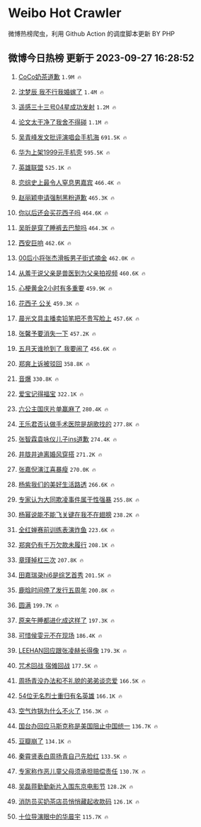 # Weibo Hot Crawler 



微博热榜爬虫，利用 Github Action 的调度脚本更新 BY PHP 


## 微博今日热榜 更新于 2023-09-27 16:28:52 
1. [CoCo奶茶道歉](https://s.weibo.com/weibo?q=%23CoCo%E5%A5%B6%E8%8C%B6%E9%81%93%E6%AD%89%23&t=31&band_rank=1&Refer=top) `1.9M 🔥` 

1. [沈梦辰 我不行我婚嫁了](https://s.weibo.com/weibo?q=%E6%B2%88%E6%A2%A6%E8%BE%B0%20%E6%88%91%E4%B8%8D%E8%A1%8C%E6%88%91%E5%A9%9A%E5%AB%81%E4%BA%86&t=31&band_rank=2&Refer=top) `1.4M 🔥` 

1. [遥感三十三号04星成功发射](https://s.weibo.com/weibo?q=%23%E9%81%A5%E6%84%9F%E4%B8%89%E5%8D%81%E4%B8%89%E5%8F%B704%E6%98%9F%E6%88%90%E5%8A%9F%E5%8F%91%E5%B0%84%23&t=31&band_rank=3&Refer=top) `1.2M 🔥` 

1. [论文太干净了我舍不得碰](https://s.weibo.com/weibo?q=%23%E8%AE%BA%E6%96%87%E5%A4%AA%E5%B9%B2%E5%87%80%E4%BA%86%E6%88%91%E8%88%8D%E4%B8%8D%E5%BE%97%E7%A2%B0%23&t=31&band_rank=4&Refer=top) `1.1M 🔥` 

1. [吴青峰发文批评演唱会手机海](https://s.weibo.com/weibo?q=%23%E5%90%B4%E9%9D%92%E5%B3%B0%E5%8F%91%E6%96%87%E6%89%B9%E8%AF%84%E6%BC%94%E5%94%B1%E4%BC%9A%E6%89%8B%E6%9C%BA%E6%B5%B7%23&t=31&band_rank=5&Refer=top) `691.5K 🔥` 

1. [华为上架1999元手机壳](https://s.weibo.com/weibo?q=%23%E5%8D%8E%E4%B8%BA%E4%B8%8A%E6%9E%B61999%E5%85%83%E6%89%8B%E6%9C%BA%E5%A3%B3%23&t=31&band_rank=6&Refer=top) `595.5K 🔥` 

1. [英雄联盟](https://s.weibo.com/weibo?q=%E8%8B%B1%E9%9B%84%E8%81%94%E7%9B%9F&t=31&band_rank=7&Refer=top) `525.1K 🔥` 

1. [恋综史上最令人窒息男嘉宾](https://s.weibo.com/weibo?q=%23%E6%81%8B%E7%BB%BC%E5%8F%B2%E4%B8%8A%E6%9C%80%E4%BB%A4%E4%BA%BA%E7%AA%92%E6%81%AF%E7%94%B7%E5%98%89%E5%AE%BE%23&t=31&band_rank=8&Refer=top) `466.4K 🔥` 

1. [赵丽颖申请强制黑粉道歉](https://s.weibo.com/weibo?q=%23%E8%B5%B5%E4%B8%BD%E9%A2%96%E7%94%B3%E8%AF%B7%E5%BC%BA%E5%88%B6%E9%BB%91%E7%B2%89%E9%81%93%E6%AD%89%23&t=31&band_rank=9&Refer=top) `465.3K 🔥` 

1. [你以后还会买花西子吗](https://s.weibo.com/weibo?q=%23%E4%BD%A0%E4%BB%A5%E5%90%8E%E8%BF%98%E4%BC%9A%E4%B9%B0%E8%8A%B1%E8%A5%BF%E5%AD%90%E5%90%97%23&t=31&band_rank=10&Refer=top) `464.6K 🔥` 

1. [吴昕是穿了睡裤去巴黎吗](https://s.weibo.com/weibo?q=%23%E5%90%B4%E6%98%95%E6%98%AF%E7%A9%BF%E4%BA%86%E7%9D%A1%E8%A3%A4%E5%8E%BB%E5%B7%B4%E9%BB%8E%E5%90%97%23&t=31&band_rank=11&Refer=top) `464.3K 🔥` 

1. [西安巨响](https://s.weibo.com/weibo?q=%E8%A5%BF%E5%AE%89%E5%B7%A8%E5%93%8D&t=31&band_rank=12&Refer=top) `462.6K 🔥` 

1. [00后小将张杰滑板男子街式摘金](https://s.weibo.com/weibo?q=%2300%E5%90%8E%E5%B0%8F%E5%B0%86%E5%BC%A0%E6%9D%B0%E6%BB%91%E6%9D%BF%E7%94%B7%E5%AD%90%E8%A1%97%E5%BC%8F%E6%91%98%E9%87%91%23&t=31&band_rank=13&Refer=top) `462.0K 🔥` 

1. [从羞于说父亲是兽医到为父亲拍视频](https://s.weibo.com/weibo?q=%23%E4%BB%8E%E7%BE%9E%E4%BA%8E%E8%AF%B4%E7%88%B6%E4%BA%B2%E6%98%AF%E5%85%BD%E5%8C%BB%E5%88%B0%E4%B8%BA%E7%88%B6%E4%BA%B2%E6%8B%8D%E8%A7%86%E9%A2%91%23&t=31&band_rank=14&Refer=top) `460.6K 🔥` 

1. [心梗黄金2小时有多重要](https://s.weibo.com/weibo?q=%23%E5%BF%83%E6%A2%97%E9%BB%84%E9%87%912%E5%B0%8F%E6%97%B6%E6%9C%89%E5%A4%9A%E9%87%8D%E8%A6%81%23&t=31&band_rank=15&Refer=top) `459.9K 🔥` 

1. [花西子 公关](https://s.weibo.com/weibo?q=%E8%8A%B1%E8%A5%BF%E5%AD%90%20%E5%85%AC%E5%85%B3&t=31&band_rank=16&Refer=top) `459.3K 🔥` 

1. [晨光文具主播卖铅笔把不贵写脸上](https://s.weibo.com/weibo?q=%23%E6%99%A8%E5%85%89%E6%96%87%E5%85%B7%E4%B8%BB%E6%92%AD%E5%8D%96%E9%93%85%E7%AC%94%E6%8A%8A%E4%B8%8D%E8%B4%B5%E5%86%99%E8%84%B8%E4%B8%8A%23&t=31&band_rank=17&Refer=top) `457.6K 🔥` 

1. [张馨予要消失一下](https://s.weibo.com/weibo?q=%23%E5%BC%A0%E9%A6%A8%E4%BA%88%E8%A6%81%E6%B6%88%E5%A4%B1%E4%B8%80%E4%B8%8B%23&t=31&band_rank=18&Refer=top) `457.2K 🔥` 

1. [五月天谁抢到了 我要闹了](https://s.weibo.com/weibo?q=%E4%BA%94%E6%9C%88%E5%A4%A9%E8%B0%81%E6%8A%A2%E5%88%B0%E4%BA%86%20%E6%88%91%E8%A6%81%E9%97%B9%E4%BA%86&t=31&band_rank=19&Refer=top) `456.6K 🔥` 

1. [郑爽上诉被驳回](https://s.weibo.com/weibo?q=%23%E9%83%91%E7%88%BD%E4%B8%8A%E8%AF%89%E8%A2%AB%E9%A9%B3%E5%9B%9E%23&t=31&band_rank=20&Refer=top) `358.8K 🔥` 

1. [音爆](https://s.weibo.com/weibo?q=%E9%9F%B3%E7%88%86&t=31&band_rank=21&Refer=top) `330.8K 🔥` 

1. [爱宝记得福宝](https://s.weibo.com/weibo?q=%E7%88%B1%E5%AE%9D%E8%AE%B0%E5%BE%97%E7%A6%8F%E5%AE%9D&t=31&band_rank=22&Refer=top) `322.1K 🔥` 

1. [六公主国庆片单赢麻了](https://s.weibo.com/weibo?q=%23%E5%85%AD%E5%85%AC%E4%B8%BB%E5%9B%BD%E5%BA%86%E7%89%87%E5%8D%95%E8%B5%A2%E9%BA%BB%E4%BA%86%23&t=31&band_rank=23&Refer=top) `280.4K 🔥` 

1. [王乐君否认做手术医院是胡歌找的](https://s.weibo.com/weibo?q=%23%E7%8E%8B%E4%B9%90%E5%90%9B%E5%90%A6%E8%AE%A4%E5%81%9A%E6%89%8B%E6%9C%AF%E5%8C%BB%E9%99%A2%E6%98%AF%E8%83%A1%E6%AD%8C%E6%89%BE%E7%9A%84%23&t=31&band_rank=24&Refer=top) `277.8K 🔥` 

1. [张智霖袁咏仪儿子ins道歉](https://s.weibo.com/weibo?q=%23%E5%BC%A0%E6%99%BA%E9%9C%96%E8%A2%81%E5%92%8F%E4%BB%AA%E5%84%BF%E5%AD%90ins%E9%81%93%E6%AD%89%23&t=31&band_rank=25&Refer=top) `274.4K 🔥` 

1. [井胧井迪离婚风穿搭](https://s.weibo.com/weibo?q=%23%E4%BA%95%E8%83%A7%E4%BA%95%E8%BF%AA%E7%A6%BB%E5%A9%9A%E9%A3%8E%E7%A9%BF%E6%90%AD%23&t=31&band_rank=26&Refer=top) `271.2K 🔥` 

1. [张嘉倪演江喜暴瘦](https://s.weibo.com/weibo?q=%23%E5%BC%A0%E5%98%89%E5%80%AA%E6%BC%94%E6%B1%9F%E5%96%9C%E6%9A%B4%E7%98%A6%23&t=31&band_rank=27&Refer=top) `270.0K 🔥` 

1. [杨紫我们的美好生活路透](https://s.weibo.com/weibo?q=%23%E6%9D%A8%E7%B4%AB%E6%88%91%E4%BB%AC%E7%9A%84%E7%BE%8E%E5%A5%BD%E7%94%9F%E6%B4%BB%E8%B7%AF%E9%80%8F%23&t=31&band_rank=28&Refer=top) `266.6K 🔥` 

1. [专家认为大同欺凌事件属于性强暴](https://s.weibo.com/weibo?q=%23%E4%B8%93%E5%AE%B6%E8%AE%A4%E4%B8%BA%E5%A4%A7%E5%90%8C%E6%AC%BA%E5%87%8C%E4%BA%8B%E4%BB%B6%E5%B1%9E%E4%BA%8E%E6%80%A7%E5%BC%BA%E6%9A%B4%23&t=31&band_rank=29&Refer=top) `255.8K 🔥` 

1. [杨幂说能不能飞关键在我不在翅膀](https://s.weibo.com/weibo?q=%23%E6%9D%A8%E5%B9%82%E8%AF%B4%E8%83%BD%E4%B8%8D%E8%83%BD%E9%A3%9E%E5%85%B3%E9%94%AE%E5%9C%A8%E6%88%91%E4%B8%8D%E5%9C%A8%E7%BF%85%E8%86%80%23&t=31&band_rank=30&Refer=top) `238.2K 🔥` 

1. [全红婵赛前训练表演炸鱼](https://s.weibo.com/weibo?q=%23%E5%85%A8%E7%BA%A2%E5%A9%B5%E8%B5%9B%E5%89%8D%E8%AE%AD%E7%BB%83%E8%A1%A8%E6%BC%94%E7%82%B8%E9%B1%BC%23&t=31&band_rank=31&Refer=top) `223.6K 🔥` 

1. [郑爽仍有千万欠款未履行](https://s.weibo.com/weibo?q=%23%E9%83%91%E7%88%BD%E4%BB%8D%E6%9C%89%E5%8D%83%E4%B8%87%E6%AC%A0%E6%AC%BE%E6%9C%AA%E5%B1%A5%E8%A1%8C%23&t=31&band_rank=32&Refer=top) `208.1K 🔥` 

1. [章瑾掉杠三次](https://s.weibo.com/weibo?q=%E7%AB%A0%E7%91%BE%E6%8E%89%E6%9D%A0%E4%B8%89%E6%AC%A1&t=31&band_rank=33&Refer=top) `207.8K 🔥` 

1. [田嘉瑞录hi6是综艺首秀](https://s.weibo.com/weibo?q=%23%E7%94%B0%E5%98%89%E7%91%9E%E5%BD%95hi6%E6%98%AF%E7%BB%BC%E8%89%BA%E9%A6%96%E7%A7%80%23&t=31&band_rank=34&Refer=top) `201.5K 🔥` 

1. [鹿晗时间停了发行五周年](https://s.weibo.com/weibo?q=%23%E9%B9%BF%E6%99%97%E6%97%B6%E9%97%B4%E5%81%9C%E4%BA%86%E5%8F%91%E8%A1%8C%E4%BA%94%E5%91%A8%E5%B9%B4%23&t=31&band_rank=35&Refer=top) `200.8K 🔥` 

1. [圆满](https://s.weibo.com/weibo?q=%E5%9C%86%E6%BB%A1&t=31&band_rank=36&Refer=top) `199.7K 🔥` 

1. [原来午睡都进化成这样了](https://s.weibo.com/weibo?q=%23%E5%8E%9F%E6%9D%A5%E5%8D%88%E7%9D%A1%E9%83%BD%E8%BF%9B%E5%8C%96%E6%88%90%E8%BF%99%E6%A0%B7%E4%BA%86%23&t=31&band_rank=37&Refer=top) `197.3K 🔥` 

1. [可惜侯雯元不在现场](https://s.weibo.com/weibo?q=%E5%8F%AF%E6%83%9C%E4%BE%AF%E9%9B%AF%E5%85%83%E4%B8%8D%E5%9C%A8%E7%8E%B0%E5%9C%BA&t=31&band_rank=38&Refer=top) `186.4K 🔥` 

1. [LEEHAN回应跟张凌赫长得像](https://s.weibo.com/weibo?q=%23LEEHAN%E5%9B%9E%E5%BA%94%E8%B7%9F%E5%BC%A0%E5%87%8C%E8%B5%AB%E9%95%BF%E5%BE%97%E5%83%8F%23&t=31&band_rank=39&Refer=top) `179.3K 🔥` 

1. [咒术回战 宿傩回战](https://s.weibo.com/weibo?q=%E5%92%92%E6%9C%AF%E5%9B%9E%E6%88%98%20%E5%AE%BF%E5%82%A9%E5%9B%9E%E6%88%98&t=31&band_rank=40&Refer=top) `177.5K 🔥` 

1. [周扬青没办法和不礼貌的弟弟谈恋爱](https://s.weibo.com/weibo?q=%23%E5%91%A8%E6%89%AC%E9%9D%92%E6%B2%A1%E5%8A%9E%E6%B3%95%E5%92%8C%E4%B8%8D%E7%A4%BC%E8%B2%8C%E7%9A%84%E5%BC%9F%E5%BC%9F%E8%B0%88%E6%81%8B%E7%88%B1%23&t=31&band_rank=41&Refer=top) `166.5K 🔥` 

1. [54位无名烈士重归有名英雄](https://s.weibo.com/weibo?q=%2354%E4%BD%8D%E6%97%A0%E5%90%8D%E7%83%88%E5%A3%AB%E9%87%8D%E5%BD%92%E6%9C%89%E5%90%8D%E8%8B%B1%E9%9B%84%23&t=31&band_rank=42&Refer=top) `166.1K 🔥` 

1. [空气炸锅为什么不火了](https://s.weibo.com/weibo?q=%23%E7%A9%BA%E6%B0%94%E7%82%B8%E9%94%85%E4%B8%BA%E4%BB%80%E4%B9%88%E4%B8%8D%E7%81%AB%E4%BA%86%23&t=31&band_rank=43&Refer=top) `156.3K 🔥` 

1. [国台办回应马斯克称是美国阻止中国统一](https://s.weibo.com/weibo?q=%23%E5%9B%BD%E5%8F%B0%E5%8A%9E%E5%9B%9E%E5%BA%94%E9%A9%AC%E6%96%AF%E5%85%8B%E7%A7%B0%E6%98%AF%E7%BE%8E%E5%9B%BD%E9%98%BB%E6%AD%A2%E4%B8%AD%E5%9B%BD%E7%BB%9F%E4%B8%80%23&t=31&band_rank=44&Refer=top) `136.7K 🔥` 

1. [豆瓣崩了](https://s.weibo.com/weibo?q=%E8%B1%86%E7%93%A3%E5%B4%A9%E4%BA%86&t=31&band_rank=45&Refer=top) `134.1K 🔥` 

1. [秦霄贤表白周扬青自己先脸红](https://s.weibo.com/weibo?q=%23%E7%A7%A6%E9%9C%84%E8%B4%A4%E8%A1%A8%E7%99%BD%E5%91%A8%E6%89%AC%E9%9D%92%E8%87%AA%E5%B7%B1%E5%85%88%E8%84%B8%E7%BA%A2%23&t=31&band_rank=46&Refer=top) `133.5K 🔥` 

1. [专家称作恶儿童父母须承担赔偿责任](https://s.weibo.com/weibo?q=%23%E4%B8%93%E5%AE%B6%E7%A7%B0%E4%BD%9C%E6%81%B6%E5%84%BF%E7%AB%A5%E7%88%B6%E6%AF%8D%E9%A1%BB%E6%89%BF%E6%8B%85%E8%B5%94%E5%81%BF%E8%B4%A3%E4%BB%BB%23&t=31&band_rank=47&Refer=top) `130.7K 🔥` 

1. [吴磊蒋勤勤新片入围东京电影节](https://s.weibo.com/weibo?q=%23%E5%90%B4%E7%A3%8A%E8%92%8B%E5%8B%A4%E5%8B%A4%E6%96%B0%E7%89%87%E5%85%A5%E5%9B%B4%E4%B8%9C%E4%BA%AC%E7%94%B5%E5%BD%B1%E8%8A%82%23&t=31&band_rank=48&Refer=top) `128.2K 🔥` 

1. [消防员买奶茶店员悄悄藏起收款码](https://s.weibo.com/weibo?q=%23%E6%B6%88%E9%98%B2%E5%91%98%E4%B9%B0%E5%A5%B6%E8%8C%B6%E5%BA%97%E5%91%98%E6%82%84%E6%82%84%E8%97%8F%E8%B5%B7%E6%94%B6%E6%AC%BE%E7%A0%81%23&t=31&band_rank=49&Refer=top) `126.1K 🔥` 

1. [十位导演眼中的华晨宇](https://s.weibo.com/weibo?q=%23%E5%8D%81%E4%BD%8D%E5%AF%BC%E6%BC%94%E7%9C%BC%E4%B8%AD%E7%9A%84%E5%8D%8E%E6%99%A8%E5%AE%87%23&t=31&band_rank=50&Refer=top) `115.7K 🔥` 

